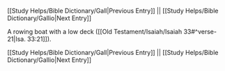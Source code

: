 [[Study Helps/Bible Dictionary/Gall|Previous Entry]]  ||  [[Study Helps/Bible Dictionary/Gallio|Next Entry]]

 A rowing boat with a low deck ([[Old Testament/Isaiah/Isaiah 33#^verse-21|Isa. 33:21]]).

[[Study Helps/Bible Dictionary/Gall|Previous Entry]]  ||  [[Study Helps/Bible Dictionary/Gallio|Next Entry]]
